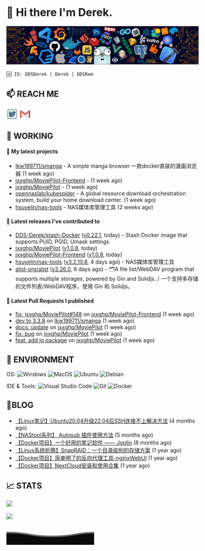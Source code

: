 # 👋 Hi there I'm Derek. 

![](https://raw.githubusercontent.com/DDS-Derek/.github/main/profile/assets/header_.png)

```
🆔 ID: DDSDerek | Derek | DDSRem
```

## 📫 REACH ME
<p align="left">
<a href="https://twitter.com/ddsrem_derek" target="blank"><img align="center" src="https://raw.githubusercontent.com/DDS-Derek/.github/main/profile/assets/twitter.svg" alt="BEPb" height="30" width="30" /></a>
<a href="mailto:ddstomo@gmail.com" target="blank"><img align="center" src="https://raw.githubusercontent.com/DDS-Derek/.github/main/profile/assets/gmail.svg" alt="Gmail" height="30" width="30" /></a>
</p>

## 💼 WORKING

#### 🌱 My latest projects


- [lkw199711/smanga](https://github.com/lkw199711/smanga) - A simple manga browser 一款docker直装的漫画浏览器 (1 week ago)
- [jxxghp/MoviePilot-Frontend](https://github.com/jxxghp/MoviePilot-Frontend) -  (1 week ago)
- [jxxghp/MoviePilot](https://github.com/jxxghp/MoviePilot) -  (1 week ago)
- [opennaslab/kubespider](https://github.com/opennaslab/kubespider) - A global resource download orchestration system, build your home download center.  (1 week ago)
- [hsuyelin/nas-tools](https://github.com/hsuyelin/nas-tools) - NAS媒体库管理工具 (2 weeks ago)

#### 🔭 Latest releases I've contributed to

- [DDS-Derek/stash-Docker](https://github.com/DDS-Derek/stash-Docker) ([v0.22.1](https://github.com/DDS-Derek/stash-Docker/releases/tag/v0.22.1), today) - Stash Docker image that supports PUID, PGID, Umask settings
- [jxxghp/MoviePilot](https://github.com/jxxghp/MoviePilot) ([v1.0.8](https://github.com/jxxghp/MoviePilot/releases/tag/v1.0.8), today)
- [jxxghp/MoviePilot-Frontend](https://github.com/jxxghp/MoviePilot-Frontend) ([v1.0.8](https://github.com/jxxghp/MoviePilot-Frontend/releases/tag/v1.0.8), today)
- [hsuyelin/nas-tools](https://github.com/hsuyelin/nas-tools) ([v3.2.10.8](https://github.com/hsuyelin/nas-tools/releases/tag/v3.2.10.8), 4 days ago) - NAS媒体库管理工具
- [alist-org/alist](https://github.com/alist-org/alist) ([v3.26.0](https://github.com/alist-org/alist/releases/tag/v3.26.0), 6 days ago) - 🗂️A file list/WebDAV program that supports multiple storages, powered by Gin and Solidjs. / 一个支持多存储的文件列表/WebDAV程序，使用 Gin 和 Solidjs。

#### 🔨 Latest Pull Requests I published

- [fix: jxxghp/MoviePilot#148](https://github.com/jxxghp/MoviePilot-Frontend/pull/26) on [jxxghp/MoviePilot-Frontend](https://github.com/jxxghp/MoviePilot-Frontend) (1 week ago)
- [dev to 3.3.8](https://github.com/lkw199711/smanga/pull/117) on [lkw199711/smanga](https://github.com/lkw199711/smanga) (1 week ago)
- [docs: update](https://github.com/jxxghp/MoviePilot/pull/146) on [jxxghp/MoviePilot](https://github.com/jxxghp/MoviePilot) (1 week ago)
- [fix: bug](https://github.com/jxxghp/MoviePilot/pull/145) on [jxxghp/MoviePilot](https://github.com/jxxghp/MoviePilot) (1 week ago)
- [feat: add jq package](https://github.com/jxxghp/MoviePilot/pull/144) on [jxxghp/MoviePilot](https://github.com/jxxghp/MoviePilot) (1 week ago)

## 🔧 ENVIRONMENT
OS:
![Windows](https://img.shields.io/badge/-Windows-0078D6?style=flat-square&logo=windows&logoColor=white)
![MacOS](https://img.shields.io/badge/-Mac_OS-AAA?style=flat-square&logo=macos&logoColor=white)
![Ubuntu](https://img.shields.io/badge/-Ubuntu-DD4814?style=flat-square&logo=ubuntu&logoColor=white)
![Debian](https://img.shields.io/badge/-Debian-73BA25?style=flat-square&logo=debian&logoColor=white)  

IDE & Tools:
![Visual Studio Code](https://img.shields.io/badge/-Visual_Studio_Code-007ACC?style=flat-square&logo=visual-studio-code&logoColor=white)
![Git](https://img.shields.io/badge/-Git-F05032?style=flat-square&logo=git&logoColor=white)
![Docker](https://img.shields.io/badge/-Docker-2496ed?style=flat-square&logo=Docker&logoColor=white)

## 📜BLOG

- [【Linux笔记】Ubuntu20.04升级22.04后SSH连接不上解决方法](https://blog.ddsrem.com/archives/fix-ubuntu2204-ssh) (4 months ago)
- [【NAStool系列】 Autosub 插件使用方法](https://blog.ddsrem.com/archives/nastool-autosub-use-way) (5 months ago)
- [【Docker项目】一个好用的笔记软件 —— Joplin](https://blog.ddsrem.com/archives/joplin) (8 months ago)
- [【Linux系统折腾】SnapRAID：一个目录级别的存储方案](https://blog.ddsrem.com/archives/snapraid) (1 year ago)
- [【Docker项目】简单明了的反向代理工具-nginxWebUI](https://blog.ddsrem.com/archives/nginxwebui) (1 year ago)
- [【Docker项目】NextCloud安装和使用合集](https://blog.ddsrem.com/archives/nextcloud) (1 year ago)

## 📈 STATS

![](https://github-readme-stats.vercel.app/api?username=DDSDerek&show_icons=true&theme=radical)

![](https://github-readme-stats.vercel.app/api?username=DDSRem&show_icons=true&theme=dark)

![](https://raw.githubusercontent.com/DDS-Derek/.github/main/profile/assets/Bottom_down.svg)
